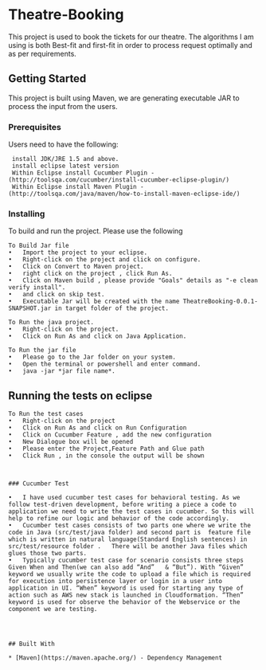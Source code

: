 # Theatre-Booking

This project is used to book the tickets for our theatre. The algorithms I am using is both Best-fit and first-fit in order to process request optimally and as per requirements. 

## Getting Started

This project is built using Maven, we are generating executable JAR to process the input from the users.

### Prerequisites

Users need to have the following:


```
 install JDK/JRE 1.5 and above.
 install eclipse latest version
 Within Eclipse install Cucumber Plugin - (http://toolsqa.com/cucumber/install-cucumber-eclipse-plugin/)
 Within Eclipse install Maven Plugin - (http://toolsqa.com/java/maven/how-to-install-maven-eclipse-ide/)
```

### Installing

To build and run the project. Please use the following

```
To Build Jar file
•	Import the project to your eclipse.
•	Right-click on the project and click on configure.
•	Click on Convert to Maven project. 
•	right click on the project , click Run As.
•	Click on Maven build , please provide "Goals" details as "-e clean verify install".
•	and click on skip test.
•	Executable Jar will be created with the name TheatreBooking-0.0.1-SNAPSHOT.jar in target folder of the project.
```

```
To Run the java project.
•	Right-click on the project.
•	Click on Run As and click on Java Application.

```
```
To Run the jar file
•	Please go to the Jar folder on your system.
•	Open the terminal or powershell and enter command.
•	java -jar *jar file name*.

```

## Running the tests on eclipse
```
To Run the test cases
•	Right-click on the project
•	Click on Run As and click on Run Configuration
•	Click on Cucumber Feature , add the new configuration
•	New Dialogue box will be opened 
•	Please enter the Project,Feature Path and Glue path
•	Click Run , in the console the output will be shown



### Cucumber Test 

•	I have used cucumber test cases for behavioral testing. As we follow test-driven development, before writing a piece a code to application we need to write the test cases in cucumber. So this will help to refine our logic and behavior of the code accordingly.
•	Cucumber test cases consists of two parts one where we write the code in Java (src/test/java folder) and second part is  feature file which is written in natural language(Standard English sentences) in  src/test/resource folder .   There will be another Java files which glues those two parts.
•	Typically cucumber test case for scenario consists three steps Given When and Then(we can also add “And”   & “But”). With “Given” keyword we usually write the code to upload a file which is required for execution into persistence layer or login in a user into application in UI. “When” keyword is used for starting any type of action such as AWS new stack is launched in Cloudformation. “Then” keyword is used for observe the behavior of the Webservice or the component we are testing. 




## Built With

* [Maven](https://maven.apache.org/) - Dependency Management


